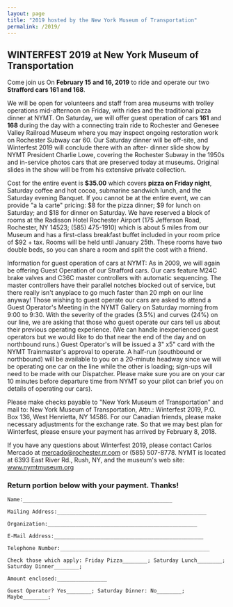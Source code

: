 ```yaml
---
layout: page
title: "2019 hosted by the New York Museum of Transportation"
permalink: /2019/
---
```



<!-- ![Winterfest 2019](/assets/images/past/2019.
jpg) -->


## WINTERFEST 2019 at New York Museum of Transportation

Come join us On **February 15 and 16, 2019** to ride and operate our two **Strafford cars 161 and 168**.


We will be open for volunteers and staff from area museums with trolley operations mid-afternoon on Friday, with rides and the traditional pizza dinner at NYMT.
On Saturday, we will offer guest operation of cars **161** and **168** during the day with a connecting train ride to Rochester and Genesee Valley Railroad Museum where you may inspect ongoing restoration work on Rochester Subway car 60.
Our Saturday dinner will be off-site, and Winterfest 2019 will conclude there with an after- dinner slide show by NYMT President Charlie Lowe, covering the Rochester Subway in the 1950s and in-service photos cars that are preserved today at museums.
Original slides in the show will be from his extensive private collection.




Cost for the entire event is **$35.00** which covers **pizza on Friday night**, Saturday coffee and hot cocoa, submarine sandwich lunch, and the Saturday evening Banquet.
If you cannot be at the entire event, we can provide "a la carte" pricing: $8 for the pizza dinner; $9 for lunch on Saturday; and $18 for dinner on Saturday.
We have reserved a block of rooms at the Radisson Hotel Rochester Airport (175 Jefferson Road, Rochester, NY 14523; (585) 475-1910) which is about 5 miles from our Museum and has a first-class breakfast buffet included in your room price of $92 + tax.
Rooms will be held until January 25th.
These rooms have two double beds, so you can share a room and split the cost with a friend.




Information for guest operation of cars at NYMT: As in 2009, we will again be offering Guest Operation of our Strafford cars.
Our cars feature M24C brake valves and C36C master controllers with automatic sequencing.
The master controllers have their parallel notches blocked out of service, but there really isn't anyplace to go much faster than 20 mph on our line anyway! Those wishing to guest operate our cars are asked to attend a Guest Operator's Meeting in the NYMT Gallery on Saturday morning from 9:00 to 9:30.
With the severity of the grades (3.5%) and curves (24%) on our line, we are asking that those who guest operate our cars tell us about their previous operating experience.
(We can handle inexperienced guest operators but we would like to do that near the end of the day and on northbound runs.) Guest Operator's will be issued a 3" x5" card with the NYMT Trainmaster's approval to operate.
A half-run (southbound or northbound) will be available to you on a 20-minute headway since we will be operating one car on the line while the other is loading; sign-ups will need to be made with our Dispatcher.
Please make sure you are on your car 10 minutes before departure time from NYMT so your pilot can brief you on details of operating our cars).




Please make checks payable to "New York Museum of Transportation" and mail to: New York Museum of Transportation, Attn.: Winterfest 2019, P.O. Box 136, West Henrietta, NY 14586.
For our Canadian friends, please make necessary adjustments for the exchange rate.
So that we may best plan for Winterfest, please ensure your payment has arrived by February 8, 2018.





If you have any questions about Winterfest 2019, please contact Carlos Mercado at mercado@rochester.rr.com or (585) 507-8778.
NYMT is located at 6393 East River Rd., Rush, NY, and the museum's web site: www.nymtmuseum.org


### Return portion below with your payment. Thanks!


```
Name:________________________________________________

Mailing Address:________________________________________________

Organization:________________________________________________

E-Mail Address:________________________________________________

Telephone Number:________________________________________________

Check those which apply: Friday Pizza________; Saturday Lunch________; Saturday Dinner________;

Amount enclosed:________________

Guest Operator? Yes________; Saturday Dinner: No________; Maybe________;
```
